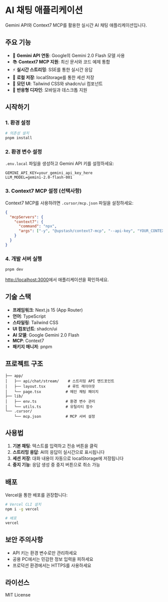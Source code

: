 # AI 채팅 애플리케이션

Gemini API와 Context7 MCP를 활용한 실시간 AI 채팅 애플리케이션입니다.

## 주요 기능

- 🤖 **Gemini API 연동**: Google의 Gemini 2.0 Flash 모델 사용
- 📚 **Context7 MCP 지원**: 최신 문서와 코드 예제 통합
- ⚡ **실시간 스트리밍**: SSE를 통한 실시간 응답
- 💾 **로컬 저장**: localStorage를 통한 세션 저장
- 🎨 **모던 UI**: Tailwind CSS와 shadcn/ui 컴포넌트
- 📱 **반응형 디자인**: 모바일과 데스크톱 지원

## 시작하기

### 1. 환경 설정

```bash
# 의존성 설치
pnpm install
```

### 2. 환경 변수 설정

`.env.local` 파일을 생성하고 Gemini API 키를 설정하세요:

```env
GEMINI_API_KEY=your_gemini_api_key_here
LLM_MODEL=gemini-2.0-flash-001
```

### 3. Context7 MCP 설정 (선택사항)

Context7 MCP를 사용하려면 `.cursor/mcp.json` 파일을 설정하세요:

```json
{
  "mcpServers": {
    "context7": {
      "command": "npx",
      "args": ["-y", "@upstash/context7-mcp", "--api-key", "YOUR_CONTEXT7_API_KEY"]
    }
  }
}
```

### 4. 개발 서버 실행

```bash
pnpm dev
```

[http://localhost:3000](http://localhost:3000)에서 애플리케이션을 확인하세요.

## 기술 스택

- **프레임워크**: Next.js 15 (App Router)
- **언어**: TypeScript
- **스타일링**: Tailwind CSS
- **UI 컴포넌트**: shadcn/ui
- **AI 모델**: Google Gemini 2.0 Flash
- **MCP**: Context7
- **패키지 매니저**: pnpm

## 프로젝트 구조

```
├── app/
│   ├── api/chat/stream/    # 스트리밍 API 엔드포인트
│   ├── layout.tsx          # 루트 레이아웃
│   └── page.tsx           # 메인 채팅 페이지
├── lib/
│   ├── env.ts             # 환경 변수 관리
│   └── utils.ts           # 유틸리티 함수
└── .cursor/
    └── mcp.json           # MCP 서버 설정
```

## 사용법

1. **기본 채팅**: 텍스트를 입력하고 전송 버튼을 클릭
2. **스트리밍 응답**: AI의 응답이 실시간으로 표시됩니다
3. **세션 저장**: 대화 내용이 자동으로 localStorage에 저장됩니다
4. **중지 기능**: 응답 생성 중 중지 버튼으로 취소 가능

## 배포

Vercel을 통한 배포를 권장합니다:

```bash
# Vercel CLI 설치
npm i -g vercel

# 배포
vercel
```

## 보안 주의사항

- API 키는 환경 변수로만 관리하세요
- 공용 PC에서는 민감한 정보 입력을 피하세요
- 프로덕션 환경에서는 HTTPS를 사용하세요

## 라이선스

MIT License
